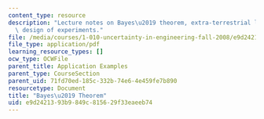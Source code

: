 ```yaml
---
content_type: resource
description: "Lecture notes on Bayes\u2019 theorem, extra-terrestrial life, and the\
  \ design of experiments."
file: /media/courses/1-010-uncertainty-in-engineering-fall-2008/e9d2421393b9849c815629f33eaeeb74_app_03.pdf
file_type: application/pdf
learning_resource_types: []
ocw_type: OCWFile
parent_title: Application Examples
parent_type: CourseSection
parent_uid: 71fd70ed-185c-332b-74e6-4e459fe7b890
resourcetype: Document
title: "Bayes\u2019 Theorem"
uid: e9d24213-93b9-849c-8156-29f33eaeeb74
---
```

